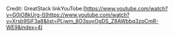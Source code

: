 Credit: GreatStack linkYouTobe:[https://www.youtube.com/watch?v=G0jO8kUrg-I](https://www.youtube.com/watch?v=Xrsb9SiF3a8&list=PLjwm_8O3suyOgDS_Z8AWbbq3zpCmR-WE9&index=4)

